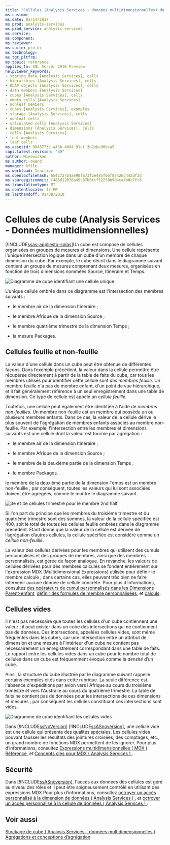 ```yaml
---
title: "Cellules (Analysis Services - données multidimensionnelles) du cube | Documents Microsoft"
ms.custom: 
ms.date: 03/14/2017
ms.prod: analysis-services
ms.prod_service: analysis-services
ms.service: 
ms.component: 
ms.reviewer: 
ms.suite: pro-bi
ms.technology: 
ms.tgt_pltfrm: 
ms.topic: reference
applies_to: SQL Server 2016 Preview
helpviewer_keywords:
- storing data [Analysis Services], cells
- hierarchies [Analysis Services], cells
- OLAP objects [Analysis Services], cells
- data members [Analysis Services]
- cubes [Analysis Services], cells
- empty cells [Analysis Services]
- nonleaf members
- cubes [Analysis Services], examples
- storage [Analysis Services], cells
- nonleaf cells
- calculated cells [Analysis Services]
- dimensions [Analysis Services], cells
- cells [Analysis Services]
- leaf members
- leaf cells
ms.assetid: 9945773c-a43b-40d4-91cf-3d2ebc90bca5
caps.latest.revision: "39"
author: Minewiskan
ms.author: owend
manager: kfile
ms.workload: Inactive
ms.openlocfilehash: 6542727b42e98fa73f2e485f0bf88426c442df2d
ms.sourcegitcommit: f486d12078a45c87b0fcf52270b904ca7b0c7fc8
ms.translationtype: MT
ms.contentlocale: fr-FR
ms.lasthandoff: 01/08/2018
---
```

# <a name="cube-cells-analysis-services---multidimensional-data"></a>Cellules de cube (Analysis Services - Données multidimensionnelles)
[!INCLUDE[ssas-appliesto-sqlas](../../includes/ssas-appliesto-sqlas.md)]Un cube est composé de cellules organisées en groupes de mesures et dimensions. Une cellule représente l'unique intersection logique dans un cube d'un membre de chaque dimension du cube. Par exemple, le cube décrit dans le diagramme suivant contient un groupe de mesures comprenant deux mesures, organisées en fonction de trois dimensions nommées Source, Itinéraire et Temps.  
  
 ![Diagramme de cube identifiant une cellule unique](../../analysis-services/multidimensional-models-olap-logical-cube-objects/media/as-cubeintro5.gif "diagramme de Cube identifiant une cellule unique")  
  
 L'unique cellule ombrée dans ce diagramme est l'intersection des membres suivants :  
  
-   le membre air de la dimension Itinéraire ;  
  
-   le membre Afrique de la dimension Source ;  
  
-   le membre quatrième trimestre de la dimension Temps ;  
  
-   la mesure Packages.  
  
## <a name="leaf-and-nonleaf-cells"></a>Cellules feuille et non-feuille  
 La valeur d'une cellule dans un cube peut être obtenue de différentes façons. Dans l’exemple précédent, la valeur dans la cellule permettre être récupérée directement à partir de la table de faits du cube, car tous les membres utilisés pour identifier cette cellule sont *des membres feuille*. Un membre feuille n'a pas de membre enfant, d'un point de vue hiérarchique, et il fait généralement référence à un seul enregistrement dans une table de dimension. Ce type de cellule est appelé un *cellule feuille*.  
  
 Toutefois, une cellule peut également être identifiée à l’aide de *membres non-feuilles*. Un membre non-feuille est un membre qui possède un ou plusieurs membres enfants. Dans ce cas, la valeur de la cellule dérive le plus souvent de l'agrégation de membres enfants associés au membre non-feuille. Par exemple, l'intersection entre les membres et dimensions suivants est une cellule dont la valeur est fournie par agrégation :  
  
-   le membre air de la dimension Itinéraire ;  
  
-   le membre Afrique de la dimension Source ;  
  
-   le membre de la deuxième partie de la dimension Temps ;  
  
-   le membre Packages.  
  
 le membre de la deuxième partie de la dimension Temps est un membre non-feuille ; par conséquent, toutes les valeurs qui lui sont associées doivent être agrégées, comme le montre le diagramme suivant.  
  
 ![3e et 4e cellules trimestre pour le membre 2nd half](../../analysis-services/multidimensional-models-olap-logical-cube-objects/media/as-cubeintro6.gif "3e et 4e cellules trimestre pour le membre 2nd half")  
  
 Si l'on part du principe que les membres du troisième trimestre et du quatrième trimestre sont des sommes, la valeur de la cellule spécifiée est 400, soit le total de toutes les cellules feuille ombrées dans le diagramme précédent. Étant donné que la valeur de la cellule est dérivée de l’agrégation d’autres cellules, la cellule spécifiée est considéré comme un *cellule non-feuille*.  
  
 La valeur des cellules dérivées pour les membres qui utilisent des cumuls personnalisés et des groupes de membres, ainsi que des membres personnalisés, est gérée de façon analogue. En revanche, les valeurs de cellules dérivées pour des membres calculés se fondent entièrement sur l'expression MDX (Multidimensional Expressions) utilisée pour définir le membre calculé ; dans certains cas, elles peuvent très bien ne faire intervenir aucune donnée de cellule concrète. Pour plus d’informations, consultez [des opérateurs de cumul personnalisés dans les Dimensions Parent-enfant](../../analysis-services/multidimensional-models/parent-child-dimension-attributes-custom-rollup-operators.md), [définir des formules de membre personnalisées](../../analysis-services/multidimensional-models/attribute-properties-define-custom-member-formulas.md), et [calculs](../../analysis-services/multidimensional-models-olap-logical-cube-objects/calculations.md).  
  
## <a name="empty-cells"></a>Cellules vides  
 Il n'est pas nécessaire que toutes les cellules d'un cube contiennent une valeur ; il peut exister dans un cube des intersections qui ne contiennent pas de données. Ces intersections, appelées cellules vides, sont même fréquentes dans les cubes, car une intersection entre un attribut de dimension et une mesure à l'intérieur d'un cube ne contient pas nécessairement un enregistrement correspondant dans une table de faits. Le rapport entre les cellules vides dans un cube pour le nombre total de cellules dans un cube est fréquemment évoqué comme la *densité* d’un cube.  
  
 Ainsi, la structure du cube illustrée par le diagramme suivant rappelle certains exemples cités dans cette rubrique. La seule différence est l'absence d'expéditions par avion vers l'Afrique au cours du troisième trimestre et vers l'Australie au cours du quatrième trimestre. La table de faits ne contient pas de données pour les intersections de ces dimensions et mesures ; par conséquent les cellules constituant ces intersections sont vides.  
  
 ![Diagramme de cube identifiant les cellules vides](../../analysis-services/multidimensional-models-olap-logical-cube-objects/media/as-cubeintro7.gif "diagramme de Cube identifiant les cellules vides")  
  
 Dans [!INCLUDE[ssNoVersion](../../includes/ssnoversion-md.md)] [!INCLUDE[ssASnoversion](../../includes/ssasnoversion-md.md)], une cellule vide est une cellule qui présente des qualités spéciales. Les cellules vides pouvant fausser les résultats des jointures croisées, des comptages, etc., un grand nombre de fonctions MDX permettent de les ignorer. Pour plus d’informations, consultez [Expressions multidimensionnelles &#40; MDX &#41; Référence](../../mdx/multidimensional-expressions-mdx-reference.md), et [Concepts clés pour MDX &#40; Analysis Services &#41; ](../../analysis-services/multidimensional-models/mdx/key-concepts-in-mdx-analysis-services.md).  
  
## <a name="security"></a>Sécurité  
 Dans [!INCLUDE[ssASnoversion](../../includes/ssasnoversion-md.md)], l'accès aux données des cellules est géré au niveau des rôles et il peut être soigneusement contrôlé en utilisant des expressions MDX Pour plus d’informations, consultez [octroyer un accès personnalisé à la dimension de données &#40; Analysis Services &#41; ](../../analysis-services/multidimensional-models/grant-custom-access-to-dimension-data-analysis-services.md), et [octroyer un accès personnalisé à la cellule de données &#40; Analysis Services &#41; ](../../analysis-services/multidimensional-models/grant-custom-access-to-cell-data-analysis-services.md).  
  
## <a name="see-also"></a>Voir aussi  
 [Stockage de cube &#40; Analysis Services - données multidimensionnelles &#41;](../../analysis-services/multidimensional-models-olap-logical-cube-objects/cube-storage-analysis-services-multidimensional-data.md)   
 [Agrégations et conceptions d’agrégation](../../analysis-services/multidimensional-models-olap-logical-cube-objects/aggregations-and-aggregation-designs.md)  
  
  
